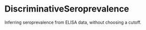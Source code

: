 # DiscriminativeSeroprevalence
Inferring seroprevalence from ELISA data, without choosing a cutoff.
